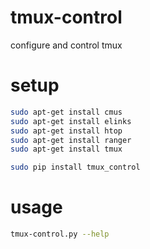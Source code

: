 # tmux-control

configure and control tmux

# setup

```Bash
sudo apt-get install cmus
sudo apt-get install elinks
sudo apt-get install htop
sudo apt-get install ranger
sudo apt-get install tmux

sudo pip install tmux_control
```

# usage

```Bash
tmux-control.py --help
```
